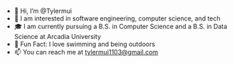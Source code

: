 - 👋 Hi, I’m @Tylermui
- 👀 I am interested in software engineering, computer science, and tech
- 🎓 I am currently pursuing a B.S. in Computer Science and a B.S. in Data Science at Arcadia University
- 🌊 Fun Fact: I love swimming and being outdoors
- 📫 You can reach me at tylermui1103@gmail.com 

<!---
Tylermui/Tylermui is a ✨ special ✨ repository because its `README.md` (this file) appears on your GitHub profile.
You can click the Preview link to take a look at your changes.
--->
